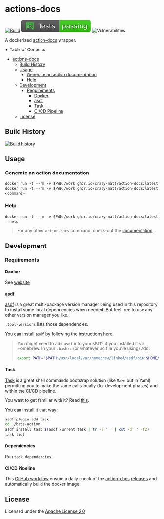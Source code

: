 # actions-docs

[![Build](https://github.com/crazy-matt/action-docs/blob/badges/build.svg)](https://github.com/crazy-matt/action-docs/actions/workflows/docker_builder.yml)
![Tests](https://github.com/crazy-matt/action-docs/blob/badges/tests.svg)
![Vulnerabilities](https://github.com/crazy-matt/action-docs/blob/badges/vulnerability.svg)

A dockerized [action-docs](https://github.com/npalm/action-docs) wrapper.

<details open="open">
<summary>Table of Contents</summary>

- [actions-docs](#actions-docs)
  - [Build History](#build-history)
  - [Usage](#usage)
    - [Generate an action documentation](#generate-an-action-documentation)
    - [Help](#help)
  - [Development](#development)
    - [Requirements](#requirements)
      - [Docker](#docker)
      - [asdf](#asdf)
      - [Task](#task)
      - [CI/CD Pipeline](#cicd-pipeline)
  - [License](#license)

</details>

## Build History

[![Build history](https://buildstats.info/github/chart/crazy-matt/action-docs?branch=main)](https://github.com/crazy-matt/action-docs/actions)

## Usage

### Generate an action documentation

```shell
docker run -t --rm -v $PWD:/work ghcr.io/crazy-matt/action-docs:latest
docker run -t --rm -v $PWD:/work ghcr.io/crazy-matt/action-docs:latest <command>
```

### Help

```shell
docker run -t --rm -v $PWD:/work ghcr.io/crazy-matt/action-docs:latest --help
```

> For any other `action-docs` command, check-out the [documentation](https://github.com/npalm/action-docs#readme).

## Development

### Requirements

#### Docker

See [website](https://www.docker.com/)

#### asdf

[asdf](https://asdf-vm.com/) is a great multi-package version manager being used in this repository to install some local dependencies when needed. But feel free to use any other version manager you like.

`.tool-versions` lists those dependencies.

You can install `asdf` by following the instructions [here](http://asdf-vm.com/guide/getting-started.html#_1-install-dependencies).

> You might need to add `asdf` into your `$PATH` if you installed it via Homebrew. In your `.bashrc` (or whatever .rc file you're using) add:
>
> ```bash
> export PATH="$PATH:/usr/local/var/homebrew/linked/asdf/bin:$HOME/.asdf/shims"
> ```

#### Task

[Task](https://taskfile.dev/#/) is a great shell commands bootstrap solution (like `Make` but in Yaml) permitting you to make the same calls locally (for development phases) and within the CI/CD pipeline.

You want to get familiar with it? Read [this](https://tsh.io/blog/taskfile-and-gnu-make-for-automation/).

You can install it that way:

```bash
asdf plugin add task
cd ./bats-action
asdf install task $(asdf current task | tr -s ' ' | cut -d' ' -f2)
task list
```

#### Dependencies

Run `task dependencies`.

#### CI/CD Pipeline

This [GitHub workflow](.github/workflows/docker_builder.yml) ensure a daily check of the [action-docs](https://github.com/npalm/action-docs) [releases](https://github.com/npalm/action-docs/releases) and automatically build the docker image.

## License

Licensed under the [Apache License 2.0](LICENSE)
